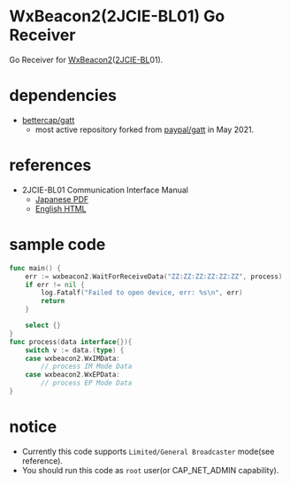# WxBeacon2(2JCIE-BL01) Go Receiver

Go Receiver for [WxBeacon2](https://weathernews.jp/smart/wxbeacon2/)([2JCIE-BL](https://www.omron.co.jp/ecb/product-detail?partNumber=2JCIE-BL)01).

# dependencies

- [bettercap/gatt](https://github.com/bettercap/gatt)
  - most active repository forked from [paypal/gatt](https://github.com/paypal/gatt) in May 2021.


# references

 - 2JCIE-BL01 Communication Interface Manual 
   - [Japanese PDF](https://omronfs.omron.com/ja_JP/ecb/products/pdf/CDSC-015.pdf)
   - [English HTML](https://omronmicrodevices.github.io/products/2jcie-bl01/communication_if_manual.html)

# sample code
```go
func main() {
	err := wxbeacon2.WaitForReceiveData("ZZ:ZZ:ZZ:ZZ:ZZ:ZZ", process)
	if err != nil {
		log.Fatalf("Failed to open device, err: %s\n", err)
		return
	}

	select {}
}
func process(data interface{}){
	switch v := data.(type) {
	case wxbeacon2.WxIMData:
        // process IM Mode Data
	case wxbeacon2.WxEPData:
        // process EP Mode Data
}
```

# notice
 - Currently this code supports `Limited/General Broadcaster` mode(see reference).
 - You should run this code as `root` user(or CAP_NET_ADMIN capability).
